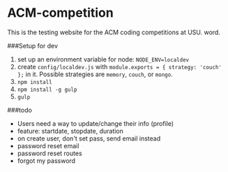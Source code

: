 ACM-competition
===============

This is the testing website for the ACM coding competitions at USU. word.

###Setup for dev

1. set up an environment variable for node: `NODE_ENV=localdev`
2. create `config/localdev.js` with `module.exports = { strategy: 'couch' };`
 in it. Possible strategies are `memory`, `couch`, or `mongo`.
3. `npm install`
4. `npm install -g gulp`
5. `gulp`

###todo
 - Users need a way to update/change their info (profile)
 - feature: startdate, stopdate, duration
 - on create user, don't set pass, send email instead
 - password reset email
 - password reset routes
 - forgot my password
